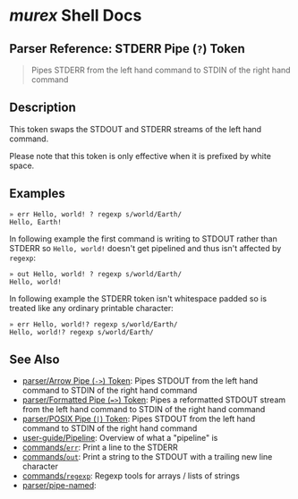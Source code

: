 # _murex_ Shell Docs

## Parser Reference: STDERR Pipe (`?`) Token

> Pipes STDERR from the left hand command to STDIN of the right hand command

## Description

This token swaps the STDOUT and STDERR streams of the left hand command.

Please note that this token is only effective when it is prefixed by white
space. 

## Examples

    » err Hello, world! ? regexp s/world/Earth/
    Hello, Earth!
    
In following example the first command is writing to STDOUT rather than STDERR
so `Hello, world!` doesn't get pipelined and thus isn't affected by `regexp`:

    » out Hello, world! ? regexp s/world/Earth/
    Hello, world!
    
In following example the STDERR token isn't whitespace padded so is treated
like any ordinary printable character:

    » err Hello, world!? regexp s/world/Earth/
    Hello, world!? regexp s/world/Earth/

## See Also

* [parser/Arrow Pipe (`->`) Token](../parser/pipe-arrow.md):
  Pipes STDOUT from the left hand command to STDIN of the right hand command
* [parser/Formatted Pipe (`=>`) Token](../parser/pipe-format.md):
  Pipes a reformatted STDOUT stream from the left hand command to STDIN of the right hand command
* [parser/POSIX Pipe (`|`) Token](../parser/pipe-posix.md):
  Pipes STDOUT from the left hand command to STDIN of the right hand command
* [user-guide/Pipeline](../user-guide/pipeline.md):
  Overview of what a "pipeline" is
* [commands/`err`](../commands/err.md):
  Print a line to the STDERR
* [commands/`out`](../commands/out.md):
  Print a string to the STDOUT with a trailing new line character
* [commands/`regexp`](../commands/regexp.md):
  Regexp tools for arrays / lists of strings
* [parser/pipe-named](../parser/pipe-named.md):
  